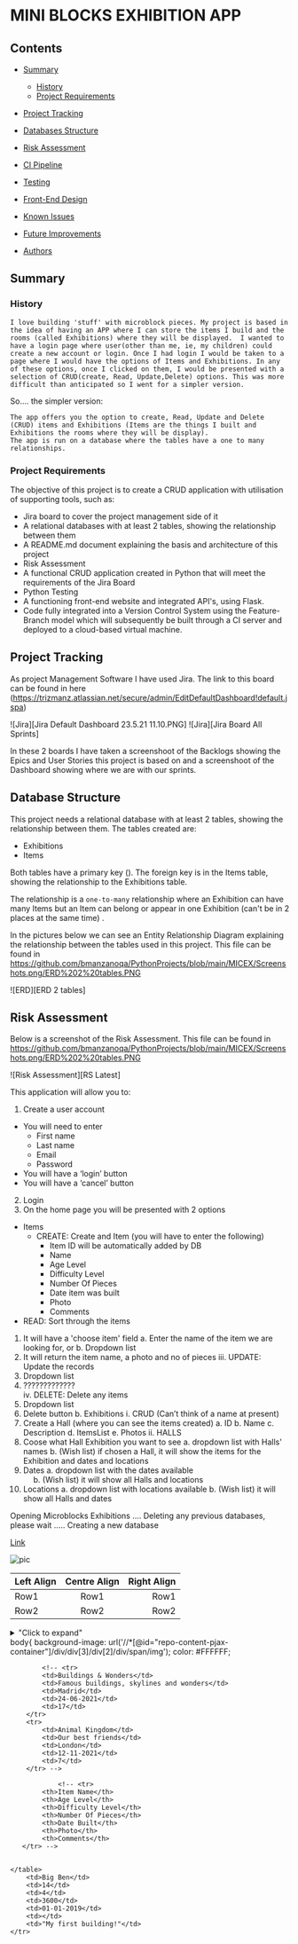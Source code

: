 # MINI BLOCKS EXHIBITION APP


## Contents
* [Summary](#Summary)
   * [History](#my-approach)
   * [Project Requirements](#project-requirements)
* [Project Tracking](#project-tracking)
* [Databases Structure](#database-structure)
* [Risk Assessment](#risk-assessment)
* [CI Pipeline](#ci-pipeline)


* [Testing](#testing)
* [Front-End Design](#front-end-design)
* [Known Issues](#known-issues)
* [Future Improvements](#future-improvements)
* [Authors](#authors)

## Summary
### History
```
I love building 'stuff' with microblock pieces. My project is based in the idea of having an APP where I can store the items I build and the rooms (called Exhibitions) where they will be displayed.  I wanted to have a login page where user(other than me, ie, my children) could create a new account or login. Once I had login I would be taken to a page where I would have the options of Items and Exhibitions. In any of these options, once I clicked on them, I would be presented with a selection of CRUD(create, Read, Update,Delete) options. This was more difficult than anticipated so I went for a simpler version.
```
So.... the simpler version:
```
The app offers you the option to create, Read, Update and Delete (CRUD) items and Exhibitions (Items are the things I built and Exhibitions the rooms where they will be display). 
The app is run on a database where the tables have a one to many relationships.
```
### Project Requirements
The objective of this project is to create a CRUD application with utilisation of supporting tools, such as:
- Jira board to cover the project management side of it
- A relational databases with at least 2 tables, showing the relationship between them
- A README.md document explaining the basis and architecture of this project
- Risk Assessment
- A functional CRUD application created in Python that will meet the requirements of the Jira Board
- Python Testing
- A functioning front-end website and integrated API's, using Flask.
- Code fully integrated into a Version Control System using the
Feature-Branch model which will subsequently be built through a CI
server and deployed to a cloud-based virtual machine.

## Project Tracking
As project Management Software I have used Jira. The link to this board can be found in here (https://trizmanz.atlassian.net/secure/admin/EditDefaultDashboard!default.jspa)

![Jira][Jira Default Dashboard 23.5.21 11.10.PNG]
![Jira][Jira Board All Sprints]

In these 2 boards I have taken a screenshoot of the Backlogs showing the Epics and User Stories this project is based on and a screenshoot of the Dashboard showing where we are with our sprints.

## Database Structure
This project needs a relational database with at least 2 tables, showing the relationship between them. 
The tables created are:
- Exhibitions
- Items

Both tables have a primary key (). The foreign key is in the Items table, showing the relationship to the Exhibitions table.

The relationship is a ```one-to-many``` relationship where an Exhibition can have many Items but an Item can belong or appear in one Exhibition (can't be in 2 places at the same time) .

In the pictures below we can see an Entity Relationship Diagram explaining the relationship between the tables used in this project. This file can be found in https://github.com/bmanzanoqa/PythonProjects/blob/main/MICEX/Screenshots.png/ERD%202%20tables.PNG

![ERD][ERD 2 tables]


## Risk Assessment

Below is a screenshot of the Risk Assessment. This file can be found in https://github.com/bmanzanoqa/PythonProjects/blob/main/MICEX/Screenshots.png/ERD%202%20tables.PNG

![Risk Assessment][RS Latest]





This application will allow you to:
1.	 Create a user account
-	You will need to enter
    -	First name
    -	Last name
    -	Email
    -	Password
-	You will have a ‘login’ button
- 	You will have a ‘cancel’ button
2.	Login 
3.	On the home page you will be presented with 2 options 
-	Items 
    -	CREATE: Create and Item (you will have to enter the following) 
        -	Item ID will be automatically added by DB 
        -	Name 
        -	Age Level 
        -   Difficulty Level 
        -	Number Of Pieces
        -   Date item was built
        -   Photo
        -   Comments  
-	READ: Sort through the items    
1.	It will have a 'choose item' field 
a.	Enter the name of the item we are looking for, or 
b.	Dropdown list  
2.	It will return the item name, a photo and no of pieces
iii.	UPDATE: Update the records 
1.	Dropdown list     
2.	?????????????  
iv.	DELETE: Delete any items 
1.	Dropdown list 
2.	Delete button 
b.	Exhibitions 
i.	CRUD (Can’t think of a name at present) 
1.	Create a Hall (where you can see the items created) 
a.	ID 
b.	Name 
c.	Description 
d.	ItemsList 
e.	Photos
ii.	HALLS 
1.	Coose what Hall Exhibition you want to see 
a.	dropdown list with Halls' names 
b.	(Wish list) if chosen a Hall, it will show the items for the Exhibition and dates and locations 
2.	Dates 
a.	dropdown list with the dates available  
 
b.	(Wish list) it will show all Halls and locations  
3.	Locations 
a.	dropdown list with locations available 
b.	(Wish list) it will show all Halls and dates    

Opening Microblocks Exhibitions ....
Deleting any previous databases, please wait .....
Creating a new database

[Link](https://google.com)

![pic](https://github.com/bmanzanoqa/PythonProjects/blob/ba09f39d1323940254550d6a17c1eba15b26bb34/MICEX/Screenshots.png/Bear%20Shopping.jpg)

| Left Align  | Centre Align | Right Align   |
| :---        |    :----:    |          ---: |
| Row1        | Row1         | Row1          |
| Row2        | Row2         | Row2          |


<details>
<summary>"Click to expand"</summary>
this is hidden
</details>
body{ 
    background-image: url('//*[@id="repo-content-pjax-container"]/div/div[3]/div[2]/div/span/img');
    color: #FFFFFF;

            <!-- <tr>
            <td>Buildings & Wonders</td>
            <td>Famous buildings, skylines and wonders</td>
            <td>Madrid</td>
            <td>24-06-2021</td>
            <td>17</td>
        </tr>
        <tr>
            <td>Animal Kingdom</td>
            <td>Our best friends</td>
            <td>London</td>
            <td>12-11-2021</td>
            <td>7</td>
        </tr> -->

                <!-- <tr>
            <th>Item Name</th>
            <th>Age Level</th>
            <th>Difficulty Level</th>
            <th>Number Of Pieces</th>
            <th>Date Built</th>
            <th>Photo</th>
            <th>Comments</th>
       </tr> -->

       
    </table>
        <td>Big Ben</td>
        <td>14</td>
        <td>4</td>
        <td>3600</td>
        <td>01-01-2019</td>
        <td></td>
        <td>"My first building!"</td>
    </tr>
